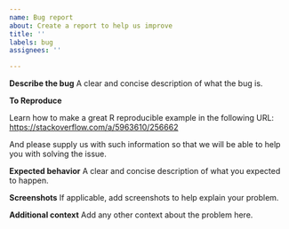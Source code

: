 ```yaml
---
name: Bug report
about: Create a report to help us improve
title: ''
labels: bug
assignees: ''

---
```


**Describe the bug**
A clear and concise description of what the bug is.

**To Reproduce**

Learn how to make a great R reproducible example in the following URL:
https://stackoverflow.com/a/5963610/256662

And please supply us with such information so that we will be able to help you with solving the issue.



**Expected behavior**
A clear and concise description of what you expected to happen.

**Screenshots**
If applicable, add screenshots to help explain your problem.

**Additional context**
Add any other context about the problem here.
